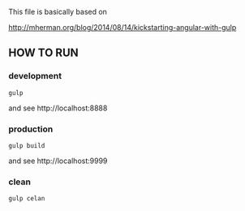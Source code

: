 This file is basically based on

http://mherman.org/blog/2014/08/14/kickstarting-angular-with-gulp


## HOW TO RUN

### development

```
gulp
```

and see http://localhost:8888


### production

```
gulp build
```

and see http://localhost:9999


### clean

```
gulp celan
```
